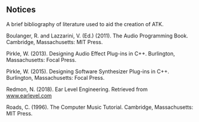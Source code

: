 Notices
--------------

A brief bibliography of literature used to aid the creation of ATK.

Boulanger, R. and Lazzarini, V. (Ed.) (2011). The Audio Programming Book. Cambridge, Massachusetts: MIT Press.

Pirkle, W. (2013). Designing Audio Effect Plug-ins in C++. Burlington, Massachusetts: Focal Press.

Pirkle, W. (2015). Designing Software Synthesizer Plug-ins in C++. Burlington, Massachusetts: Focal Press.

Redmon, N. (2018). Ear Level Engineering. Retrieved from www.earlevel.com

Roads, C. (1996). The Computer Music Tutorial. Cambridge, Massachusetts: MIT Press.
